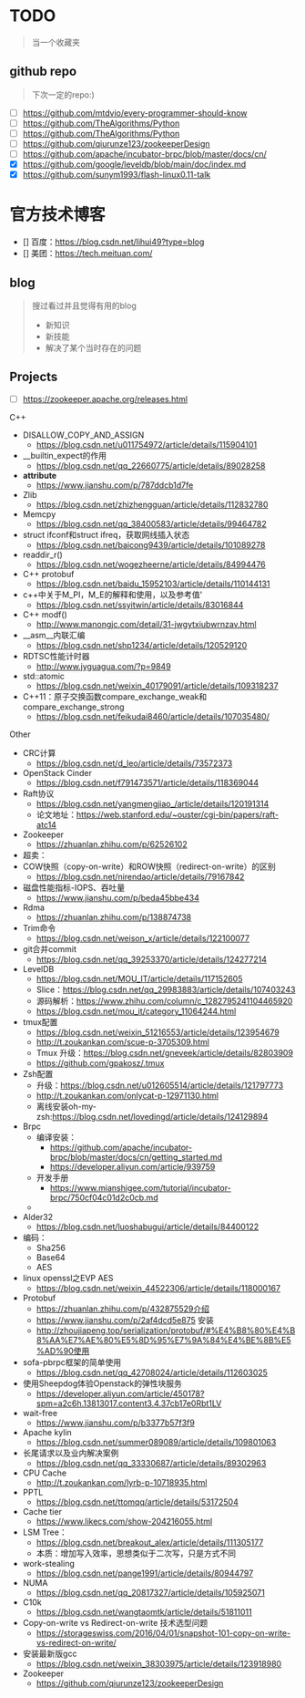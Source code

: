 # TODO
> 当一个收藏夹

## github repo
> 下次一定的repo:)
- [ ] https://github.com/mtdvio/every-programmer-should-know
- [ ] https://github.com/TheAlgorithms/Python
- [ ] https://github.com/TheAlgorithms/Python
- [ ] https://github.com/qiurunze123/zookeeperDesign
- [ ] https://github.com/apache/incubator-brpc/blob/master/docs/cn/
- [X] https://github.com/google/leveldb/blob/main/doc/index.md
- [X] https://github.com/sunym1993/flash-linux0.11-talk

# 官方技术博客
- [] 百度：https://blog.csdn.net/lihui49?type=blog
- [] 美团：https://tech.meituan.com/

## blog
> 搜过看过并且觉得有用的blog
> - 新知识
> - 新技能
> - 解决了某个当时存在的问题

## Projects
- [ ] https://zookeeper.apache.org/releases.html

C++
- DISALLOW_COPY_AND_ASSIGN
  - https://blog.csdn.net/u011754972/article/details/115904101
- __builtin_expect的作用
  - https://blog.csdn.net/qq_22660775/article/details/89028258
- __attribute__
  - https://www.jianshu.com/p/787ddcb1d7fe
- Zlib
  - https://blog.csdn.net/zhizhengguan/article/details/112832780
- Memcpy
  - https://blog.csdn.net/qq_38400583/article/details/99464782
- struct ifconf和struct ifreq，获取网线插入状态
  - https://blog.csdn.net/baicong9439/article/details/101089278
- readdir_r()
  - https://blog.csdn.net/wogezheerne/article/details/84994476
- C++ protobuf
  - https://blog.csdn.net/baidu_15952103/article/details/110144131
- c++中关于M_PI，M_E的解释和使用，以及参考值'
  - https://blog.csdn.net/ssyitwin/article/details/83016844
- C++ modf()
  - http://www.manongjc.com/detail/31-jwgytxiubwrnzav.html
- __asm__内联汇编
  - https://blog.csdn.net/shp1234/article/details/120529120
- RDTSC性能计时器
  - http://www.jyguagua.com/?p=9849
- std::atomic
  - https://blog.csdn.net/weixin_40179091/article/details/109318237
- C++11：原子交换函数compare_exchange_weak和compare_exchange_strong
  - https://blog.csdn.net/feikudai8460/article/details/107035480/

Other
- CRC计算
  - https://blog.csdn.net/d_leo/article/details/73572373
- OpenStack Cinder
  - https://blog.csdn.net/f791473571/article/details/118369044
- Raft协议
  - https://blog.csdn.net/yangmengjiao_/article/details/120191314
  - 论文地址：https://web.stanford.edu/~ouster/cgi-bin/papers/raft-atc14
- Zookeeper
  - https://zhuanlan.zhihu.com/p/62526102
- 超卖：
- COW快照（copy-on-write）和ROW快照（redirect-on-write）的区别
  - https://blog.csdn.net/nirendao/article/details/79167842
- 磁盘性能指标-IOPS、吞吐量
  - https://www.jianshu.com/p/beda45bbe434
- Rdma
  - https://zhuanlan.zhihu.com/p/138874738
- Trim命令
  - https://blog.csdn.net/weison_x/article/details/122100077
- git合并commit
  - https://blog.csdn.net/qq_39253370/article/details/124277214
- LevelDB
  - https://blog.csdn.net/MOU_IT/article/details/117152605
  - Slice：https://blog.csdn.net/qq_29983883/article/details/107403243
  - 源码解析：https://www.zhihu.com/column/c_1282795241104465920
  - https://blog.csdn.net/mou_it/category_11064244.html
- tmux配置
  - https://blog.csdn.net/weixin_51216553/article/details/123954679
  - http://t.zoukankan.com/scue-p-3705309.html
  - Tmux 升级：https://blog.csdn.net/gneveek/article/details/82803909
  - https://github.com/gpakosz/.tmux
- Zsh配置
  - 升级：https://blog.csdn.net/u012605514/article/details/121797773
  - http://t.zoukankan.com/onlycat-p-12971130.html
  - 离线安装oh-my-zsh:https://blog.csdn.net/lovedingd/article/details/124129894
- Brpc
  - 编译安装：
    - https://github.com/apache/incubator-brpc/blob/master/docs/cn/getting_started.md
    - https://developer.aliyun.com/article/939759
  - 开发手册
    - https://www.mianshigee.com/tutorial/incubator-brpc/750cf04c01d2c0cb.md
  - 
- Alder32
  - https://blog.csdn.net/luoshabugui/article/details/84400122
- 编码：
  - Sha256
  - Base64
  - AES
- linux openssl之EVP AES
  - https://blog.csdn.net/weixin_44522306/article/details/118000167
- Protobuf
  - https://zhuanlan.zhihu.com/p/432875529介绍
  - https://www.jianshu.com/p/2af4dcd5e875 安装
  - http://zhoujiapeng.top/serialization/protobuf/#%E4%B8%80%E4%B8%AA%E7%AE%80%E5%8D%95%E7%9A%84%E4%BE%8B%E5%AD%90使用
- sofa-pbrpc框架的简单使用
  - https://blog.csdn.net/qq_42708024/article/details/112603025
- 使用Sheepdog体验Openstack的弹性块服务
  - https://developer.aliyun.com/article/450178?spm=a2c6h.13813017.content3.4.37cb17e0Rbt1LV
- wait-free
  - https://www.jianshu.com/p/b3377b57f3f9
- Apache kylin
  - https://blog.csdn.net/summer089089/article/details/109801063
- 长尾请求以及业内解决案例
  - https://blog.csdn.net/qq_33330687/article/details/89302963
- CPU Cache
  - http://t.zoukankan.com/lyrb-p-10718935.html
- PPTL
  - https://blog.csdn.net/ttomqq/article/details/53172504
- Cache tier
  - https://www.likecs.com/show-204216055.html
- LSM Tree：
  - https://blog.csdn.net/breakout_alex/article/details/111305177
  - 本质：增加写入效率，思想类似于二次写，只是方式不同
- work-stealing
  -  https://blog.csdn.net/pange1991/article/details/80944797
- NUMA
  - https://blog.csdn.net/qq_20817327/article/details/105925071
- C10k
  - https://blog.csdn.net/wangtaomtk/article/details/51811011
- Copy-on-write vs Redirect-on-write 技术选型问题
  - https://storageswiss.com/2016/04/01/snapshot-101-copy-on-write-vs-redirect-on-write/
- 安装最新版gcc
  - https://blog.csdn.net/weixin_38303975/article/details/123918980
- Zookeeper
  - https://github.com/qiurunze123/zookeeperDesign